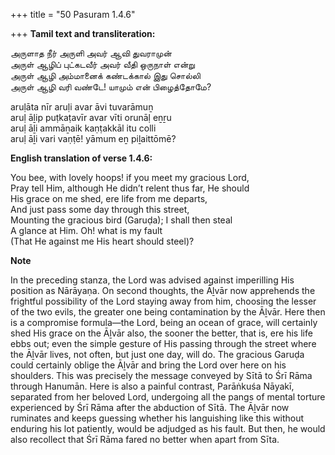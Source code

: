 +++
title = "50 Pasuram 1.4.6"

+++
**Tamil text and transliteration:**

அருளாத நீர் அருளி அவர் ஆவி துவராமுன்  
அருள் ஆழிப் புட்கடவீர் அவர் வீதி ஒருநாள் என்று  
அருள் ஆழி அம்மானைக் கண்டக்கால் இது சொல்லி  
அருள் ஆழி வரி வண்டே! யாமும் என் பிழைத்தோமே?

aruḷāta nīr aruḷi avar āvi tuvarāmuṉ  
aruḷ āḻip puṭkaṭavīr avar vīti orunāḷ eṉṟu  
aruḷ āḻi ammāṉaik kaṇṭakkāl itu colli  
aruḷ āḻi vari vaṇṭē! yāmum eṉ piḻaittōmē?

**English translation of verse 1.4.6:**

You bee, with lovely hoops! if you meet my gracious Lord,  
Pray tell Him, although He didn’t relent thus far, He should  
His grace on me shed, ere life from me departs,  
And just pass some day through this street,  
Mounting the gracious bird (Garuḍa); I shall then steal  
A glance at Him. Oh! what is my fault  
(That He against me His heart should steel)?

**Note**

In the preceding stanza, the Lord was advised against imperilling His position as Nārāyaṇa. On second thoughts, the Āḻvār now apprehends the frightful possibility of the Lord staying away from him, choosing the lesser of the two evils, the greater one being contamination by the Āḻvār. Here then is a compromise formula—the Lord, being an ocean of grace, will certainly shed His grace on the Āḻvār also, the sooner the better, that is, ere his life ebbs out; even the simple gesture of His passing through the street where the Āḻvār lives, not often, but just one day, will do. The gracious Garuḍa could certainly oblige the Āḻvār and bring the Lord over here on his shoulders. This was precisely the message conveyed by Sītā to Śrī Rāma through Hanumān. Here is also a painful contrast, Parāṅkuśa Nāyakī, separated from her beloved Lord, undergoing all the pangs of mental torture experienced by Śrī Rāma after the abduction of Sītā. The Āḻvār now ruminates and keeps guessing whether his languishing like this without enduring his lot patiently, would be adjudged as his fault. But then, he would also recollect that Śrī Rāma fared no better when apart from Sīta.


